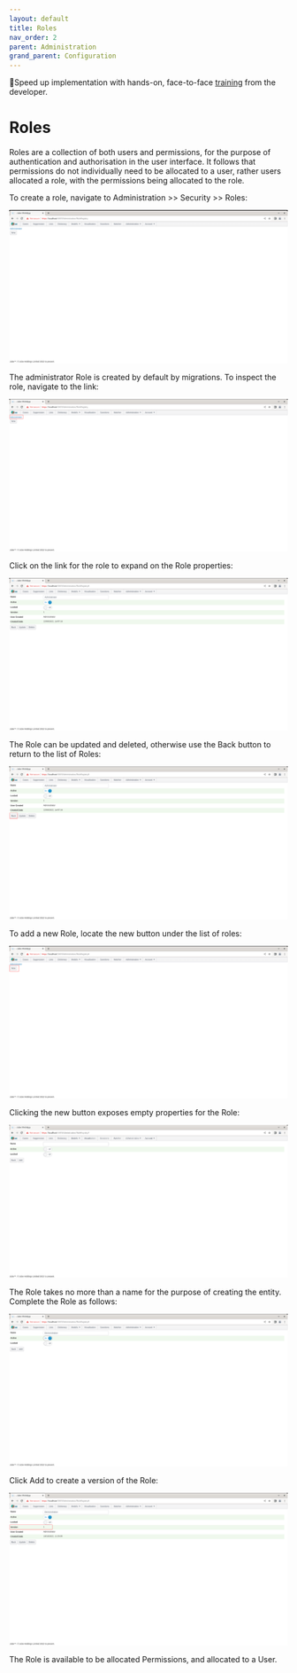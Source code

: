 ```yaml
---
layout: default
title: Roles
nav_order: 2
parent: Administration
grand_parent: Configuration
---
```


🚀Speed up implementation with hands-on, face-to-face [training](https://www.jube.io/training) from the developer.

# Roles
Roles are a collection of both users and permissions,  for the purpose of authentication and authorisation in the user interface. It follows that permissions do not individually need to be allocated to a user, rather users allocated a role,  with the permissions being allocated to the role.

To create a role, navigate to Administration >> Security >> Roles:

![Image](ListOfRoles.png)

The administrator Role is created by default by migrations.  To inspect the role,  navigate to the link:

![Image](LocationOfLinkToEditRole.png)

Click on the link for the role to expand on the Role properties:

![Image](ExpandedRoleProperties.png)

The Role can be updated and deleted,  otherwise use the Back button to return to the list of Roles:

![Image](LocationOfBackButton.png)

To add a new Role,  locate the new button under the list of roles:

![Image](LocationOfNewButton.png)

Clicking the new button exposes empty properties for the Role:

![Image](EmptyRoleForNew.png)

The Role takes no more than a name for the purpose of creating the entity.  Complete the Role as follows:

![Image](ExampleRole.png)

Click Add to create a version of the Role:

![Image](VersionOfRole.png)

The Role is available to be allocated Permissions, and allocated to a User.
